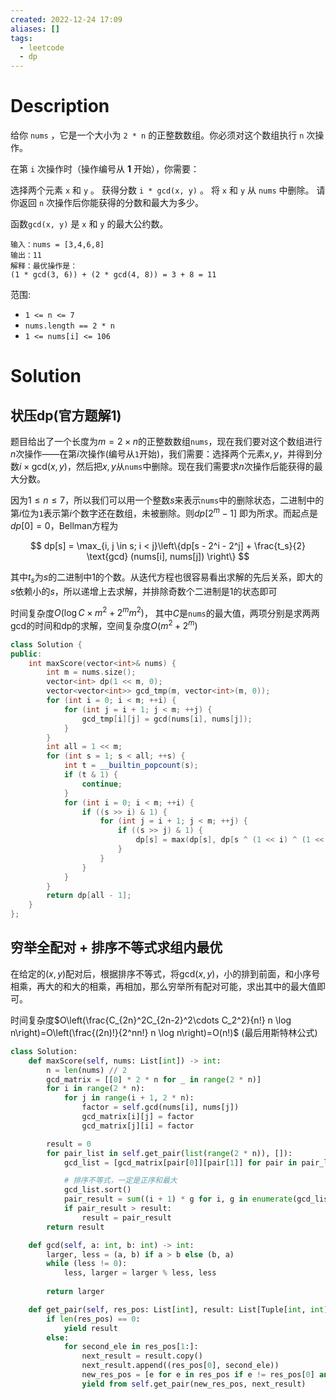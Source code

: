 ```yaml
---
created: 2022-12-24 17:09
aliases: []
tags:
  - leetcode 
  - dp
---
```


# Description

给你 `nums` ，它是一个大小为 `2 * n` 的正整数数组。你必须对这个数组执行 `n` 次操作。

在第 `i` 次操作时（操作编号从 **1** 开始），你需要：

选择两个元素 `x` 和 `y` 。
获得分数 `i * gcd(x, y)` 。
将 `x` 和 `y` 从 `nums` 中删除。
请你返回 `n` 次操作后你能获得的分数和最大为多少。

函数`gcd(x, y)` 是 `x` 和 `y` 的最大公约数。


```
输入：nums = [3,4,6,8]
输出：11
解释：最优操作是：
(1 * gcd(3, 6)) + (2 * gcd(4, 8)) = 3 + 8 = 11
```

范围: 
-   `1 <= n <= 7`
-   `nums.length == 2 * n`
-   `1 <= nums[i] <= 106`

# Solution

## 状压dp(官方题解1)

题目给出了一个长度为$m = 2 \times n$的正整数数组`nums`，现在我们要对这个数组进行$n$次操作——在第$i$次操作(编号从`1`开始)，我们需要：选择两个元素$x, y$，并得到分数$i \times \text{gcd}(x,y)$，然后把$x, y$从`nums`中删除。现在我们需要求$n$次操作后能获得的最大分数。

因为$1 \leq n \leq 7$，所以我们可以用一个整数$s$来表示`nums`中的删除状态，二进制中的第$i$位为`1`表示第$i$个数字还在数组，未被删除。则$dp[2^m-1]$ 即为所求。而起点是$dp[0] = 0$，Bellman方程为

$$
dp[s] = \max_{i, j \in s; i < j}\left\{dp[s - 2^i - 2^j] + \frac{t_s}{2} \text{gcd} (nums[i], nums[j]) \right\}
$$

其中$t_s$为$s$的二进制中$1$的个数。从迭代方程也很容易看出求解的先后关系，即大的$s$依赖小的$s$，所以递增上去求解，并排除奇数个二进制是1的状态即可

时间复杂度$O(\log C \times m^2 + 2^m m^2)$， 其中$C$是`nums`的最大值，两项分别是求两两gcd的时间和dp的求解，空间复杂度$O(m^2 + 2^m)$

```cpp
class Solution {
public:
    int maxScore(vector<int>& nums) {
        int m = nums.size();
        vector<int> dp(1 << m, 0);
        vector<vector<int>> gcd_tmp(m, vector<int>(m, 0));
        for (int i = 0; i < m; ++i) {
            for (int j = i + 1; j < m; ++j) {
                gcd_tmp[i][j] = gcd(nums[i], nums[j]);
            }
        }
        int all = 1 << m;
        for (int s = 1; s < all; ++s) {
            int t = __builtin_popcount(s);
            if (t & 1) {
                continue;
            }
            for (int i = 0; i < m; ++i) {
                if ((s >> i) & 1) {
                    for (int j = i + 1; j < m; ++j) {
                        if ((s >> j) & 1) {
                            dp[s] = max(dp[s], dp[s ^ (1 << i) ^ (1 << j)] + t / 2 * gcd_tmp[i][j]);
                        }
                    }
                }
            }
        }
        return dp[all - 1];
    }
};
```

## 穷举全配对 + 排序不等式求组内最优

在给定的$(x,y)$配对后，根据排序不等式，将$\text{gcd}(x, y)$，小的排到前面，和小序号相乘，再大的和大的相乘，再相加，那么穷举所有配对可能，求出其中的最大值即可。

时间复杂度$O\left(\frac{C_{2n}^2C_{2n-2}^2\cdots C_2^2}{n!}  n \log n\right)=O\left(\frac{(2n)!}{2^nn!}  n \log n\right)=O(n!)$  (最后用斯特林公式)

```python
class Solution:
    def maxScore(self, nums: List[int]) -> int:
        n = len(nums) // 2
        gcd_matrix = [[0] * 2 * n for _ in range(2 * n)]
        for i in range(2 * n):
            for j in range(i + 1, 2 * n):
                factor = self.gcd(nums[i], nums[j])
                gcd_matrix[i][j] = factor
                gcd_matrix[j][i] = factor

        result = 0
        for pair_list in self.get_pair(list(range(2 * n)), []):
            gcd_list = [gcd_matrix[pair[0]][pair[1]] for pair in pair_list]

            # 排序不等式，一定是正序和最大
            gcd_list.sort()
            pair_result = sum((i + 1) * g for i, g in enumerate(gcd_list))
            if pair_result > result:
                result = pair_result
        return result

    def gcd(self, a: int, b: int) -> int:
        larger, less = (a, b) if a > b else (b, a)
        while (less != 0):
            less, larger = larger % less, less
        
        return larger

    def get_pair(self, res_pos: List[int], result: List[Tuple[int, int]]) -> List[Tuple[int, int]]:
        if len(res_pos) == 0:
            yield result
        else:
            for second_ele in res_pos[1:]:
                next_result = result.copy()
                next_result.append((res_pos[0], second_ele))
                new_res_pos = [e for e in res_pos if e != res_pos[0] and e != second_ele]
                yield from self.get_pair(new_res_pos, next_result)
```
